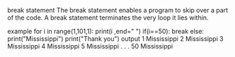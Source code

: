 break statement
The break statement enables a program to skip over a part of the code. A break statement terminates the very loop it lies within.

example
for i in range(1,101,1):
    print(i ,end=" ")
    if(i==50):
        break
    else:
        print("Mississippi")
print("Thank you")
output
1 Mississippi
2 Mississippi
3 Mississippi
4 Mississippi
5 Mississippi
.
.
.
50 Mississippi
